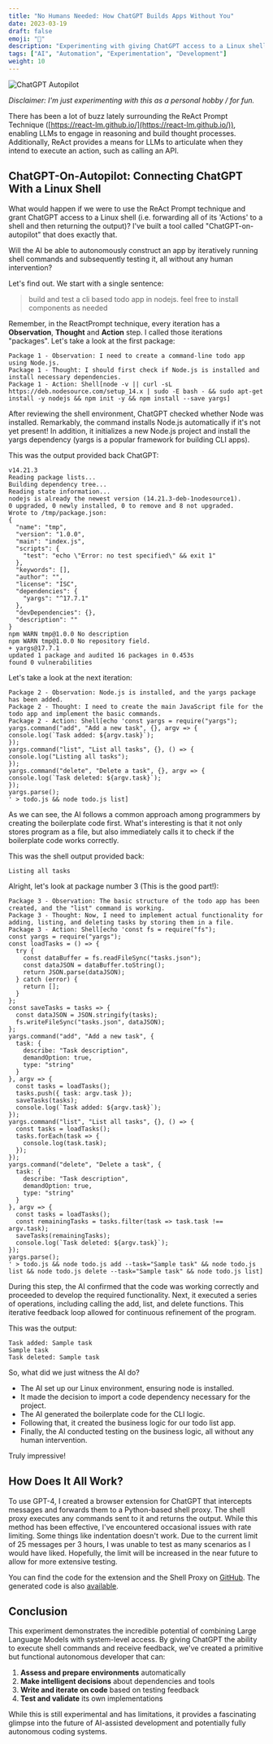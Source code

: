 ```yaml
---
title: "No Humans Needed: How ChatGPT Builds Apps Without You"
date: 2023-03-19
draft: false
emoji: "🤖"
description: "Experimenting with giving ChatGPT access to a Linux shell using the ReAct prompt technique to build applications autonomously."
tags: ["AI", "Automation", "Experimentation", "Development"]
weight: 10
---
```


![ChatGPT Autopilot](/images/chatgpt-autopilot.png)

*Disclaimer: I'm just experimenting with this as a personal hobby / for fun.*

There has been a lot of buzz lately surrounding the ReAct Prompt Technique ([https://react-lm.github.io/](https://react-lm.github.io/)), enabling LLMs to engage in reasoning and build thought processes. Additionally, ReAct provides a means for LLMs to articulate when they intend to execute an action, such as calling an API.

## ChatGPT-On-Autopilot: Connecting ChatGPT With a Linux Shell

What would happen if we were to use the ReAct Prompt technique and grant ChatGPT access to a Linux shell (i.e. forwarding all of its 'Actions' to a shell and then returning the output)? I've built a tool called "ChatGPT-on-autopilot" that does exactly that.

Will the AI be able to autonomously construct an app by iteratively running shell commands and subsequently testing it, all without any human intervention?

Let's find out. We start with a single sentence:

> build and test a cli based todo app in nodejs. feel free to install components as needed

Remember, in the ReactPrompt technique, every iteration has a **Observation**, **Thought** and **Action** step. I called those iterations "packages". Let's take a look at the first package:

```
Package 1 - Observation: I need to create a command-line todo app using Node.js.
Package 1 - Thought: I should first check if Node.js is installed and install necessary dependencies.
Package 1 - Action: Shell[node -v || curl -sL https://deb.nodesource.com/setup_14.x | sudo -E bash - && sudo apt-get install -y nodejs && npm init -y && npm install --save yargs]
```

After reviewing the shell environment, ChatGPT checked whether Node was installed. Remarkably, the command installs Node.js automatically if it's not yet present! In addition, it initializes a new Node.js project and install the yargs dependency (yargs is a popular framework for building CLI apps).

This was the output provided back ChatGPT:

```
v14.21.3
Reading package lists...
Building dependency tree...
Reading state information...
nodejs is already the newest version (14.21.3-deb-1nodesource1).
0 upgraded, 0 newly installed, 0 to remove and 8 not upgraded.
Wrote to /tmp/package.json:
{
  "name": "tmp",
  "version": "1.0.0",
  "main": "index.js",
  "scripts": {
    "test": "echo \"Error: no test specified\" && exit 1"
  },
  "keywords": [],
  "author": "",
  "license": "ISC",
  "dependencies": {
    "yargs": "^17.7.1"
  },
  "devDependencies": {},
  "description": ""
}
npm WARN tmp@1.0.0 No description
npm WARN tmp@1.0.0 No repository field.
+ yargs@17.7.1
updated 1 package and audited 16 packages in 0.453s
found 0 vulnerabilities
```

Let's take a look at the next iteration:

```
Package 2 - Observation: Node.js is installed, and the yargs package has been added.
Package 2 - Thought: I need to create the main JavaScript file for the todo app and implement the basic commands.
Package 2 - Action: Shell[echo 'const yargs = require("yargs");
yargs.command("add", "Add a new task", {}, argv => {
console.log(`Task added: ${argv.task}`);
});
yargs.command("list", "List all tasks", {}, () => {
console.log("Listing all tasks");
});
yargs.command("delete", "Delete a task", {}, argv => {
console.log(`Task deleted: ${argv.task}`);
});
yargs.parse();
' > todo.js && node todo.js list]
```

As we can see, the AI follows a common approach among programmers by creating the boilerplate code first. What's interesting is that it not only stores program as a file, but also immediately calls it to check if the boilerplate code works correctly.

This was the shell output provided back:

```
Listing all tasks
```

Alright, let's look at package number 3 (This is the good part!):

```
Package 3 - Observation: The basic structure of the todo app has been created, and the "list" command is working.
Package 3 - Thought: Now, I need to implement actual functionality for adding, listing, and deleting tasks by storing them in a file.
Package 3 - Action: Shell[echo 'const fs = require("fs");
const yargs = require("yargs");
const loadTasks = () => {
  try {
    const dataBuffer = fs.readFileSync("tasks.json");
    const dataJSON = dataBuffer.toString();
    return JSON.parse(dataJSON);
  } catch (error) {
    return [];
  }
};
const saveTasks = tasks => {
  const dataJSON = JSON.stringify(tasks);
  fs.writeFileSync("tasks.json", dataJSON);
};
yargs.command("add", "Add a new task", {
  task: {
    describe: "Task description",
    demandOption: true,
    type: "string"
  }
}, argv => {
  const tasks = loadTasks();
  tasks.push({ task: argv.task });
  saveTasks(tasks);
  console.log(`Task added: ${argv.task}`);
});
yargs.command("list", "List all tasks", {}, () => {
  const tasks = loadTasks();
  tasks.forEach(task => {
    console.log(task.task);
  });
});
yargs.command("delete", "Delete a task", {
  task: {
    describe: "Task description",
    demandOption: true,
    type: "string"
  }
}, argv => {
  const tasks = loadTasks();
  const remainingTasks = tasks.filter(task => task.task !== argv.task);
  saveTasks(remainingTasks);
  console.log(`Task deleted: ${argv.task}`);
});
yargs.parse();
' > todo.js && node todo.js add --task="Sample task" && node todo.js list && node todo.js delete --task="Sample task" && node todo.js list]
```

During this step, the AI confirmed that the code was working correctly and proceeded to develop the required functionality. Next, it executed a series of operations, including calling the add, list, and delete functions. This iterative feedback loop allowed for continuous refinement of the program.

This was the output:

```
Task added: Sample task
Sample task
Task deleted: Sample task
```

So, what did we just witness the AI do?

- The AI set up our Linux environment, ensuring node is installed.
- It made the decision to import a code dependency necessary for the project.
- The AI generated the boilerplate code for the CLI logic.
- Following that, it created the business logic for our todo list app.
- Finally, the AI conducted testing on the business logic, all without any human intervention.

Truly impressive!

## How Does It All Work?

To use GPT-4, I created a browser extension for ChatGPT that intercepts messages and forwards them to a Python-based shell proxy. The shell proxy executes any commands sent to it and returns the output. While this method has been effective, I've encountered occasional issues with rate limiting. Some things like indentation doesn't work. Due to the current limit of 25 messages per 3 hours, I was unable to test as many scenarios as I would have liked. Hopefully, the limit will be increased in the near future to allow for more extensive testing.

You can find the code for the extension and the Shell Proxy on [GitHub](https://github.com/aymenfurter/ChatGPT-on-autopilot). The generated code is also [available](https://github.com/aymenfurter/todo.js/tree/main).

## Conclusion

This experiment demonstrates the incredible potential of combining Large Language Models with system-level access. By giving ChatGPT the ability to execute shell commands and receive feedback, we've created a primitive but functional autonomous developer that can:

1. **Assess and prepare environments** automatically
2. **Make intelligent decisions** about dependencies and tools
3. **Write and iterate on code** based on testing feedback
4. **Test and validate** its own implementations

While this is still experimental and has limitations, it provides a fascinating glimpse into the future of AI-assisted development and potentially fully autonomous coding systems.
